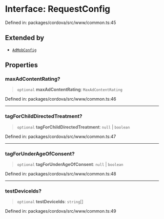 # Interface: RequestConfig

Defined in: packages/cordova/src/www/common.ts:45

## Extended by

- [`AdMobConfig`](AdMobConfig.md)

## Properties

### maxAdContentRating?

> `optional` **maxAdContentRating**: `MaxAdContentRating`

Defined in: packages/cordova/src/www/common.ts:46

***

### tagForChildDirectedTreatment?

> `optional` **tagForChildDirectedTreatment**: `null` \| `boolean`

Defined in: packages/cordova/src/www/common.ts:47

***

### tagForUnderAgeOfConsent?

> `optional` **tagForUnderAgeOfConsent**: `null` \| `boolean`

Defined in: packages/cordova/src/www/common.ts:48

***

### testDeviceIds?

> `optional` **testDeviceIds**: `string`[]

Defined in: packages/cordova/src/www/common.ts:49
